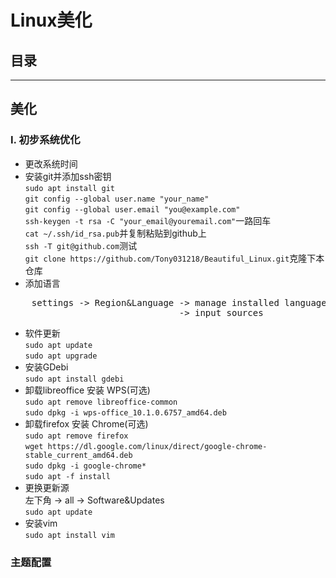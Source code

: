 # Linux美化

## 目录

---
## 美化
### I. 初步系统优化
- 更改系统时间
- 安装git并添加ssh密钥<br>
	`sudo apt install git`<br>
	`git config --global user.name "your_name"`<br>
	`git config --global user.email "you@example.com"`<br>
	`ssh-keygen -t rsa -C "your_email@youremail.com"`一路回车<br>
	`cat ~/.ssh/id_rsa.pub`并复制粘贴到github上<br>
	`ssh -T git@github.com`测试<br>
	`git clone https://github.com/Tony031218/Beautiful_Linux.git`克隆下本仓库
- 添加语言
<pre>
	settings -> Region&Language -> manage installed language -> install/remove languages
	                            -> input sources
</pre>
- 软件更新<br>
	`sudo apt update`<br>
	`sudo apt upgrade`
- 安装GDebi<br>
	`sudo apt install gdebi`
- 卸载libreoffice 安装 WPS(可选)<br>
	`sudo apt remove libreoffice-common`<br>
	`sudo dpkg -i wps-office_10.1.0.6757_amd64.deb`
- 卸载firefox 安装 Chrome(可选)<br>
	`sudo apt remove firefox`<br>
	`wget https://dl.google.com/linux/direct/google-chrome-stable_current_amd64.deb`<br>
	`sudo dpkg -i google-chrome*`<br>
	`sudo apt -f install`
- 更换更新源<br>
	左下角 -> all -> Software&Updates<br>
	`sudo apt update`
- 安装vim<br>
	`sudo apt install vim`

### 主题配置
